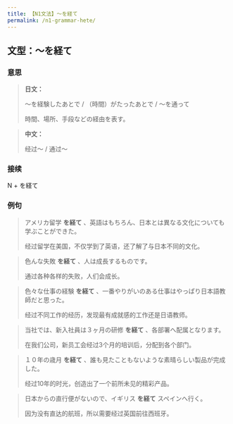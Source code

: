 ```yaml
---
title: 【N1文法】〜を経て
permalink: /n1-grammar-hete/
---
```


## 文型：〜を経て

### 意思

> **日文：**
> 
> 〜を経験したあとで / （時間）がたったあとで / 〜を通って
> 
> 時間、場所、手段などの経由を表す。

> **中文：**
>
> 经过〜 / 通过〜

### 接续

N + を経て

### 例句

> アメリカ留学 **を経て** 、英語はもちろん、日本とは異なる文化についても学ぶことができた。
>
> 经过留学在美国，不仅学到了英语，还了解了与日本不同的文化。

> 色んな失敗 **を経て** 、人は成長するものです。
>
> 通过各种各样的失败，人们会成长。

> 色々な仕事の経験 **を経て** 、一番やりがいのある仕事はやっぱり日本語教師だと思った。
>
> 经过不同工作的经历，发现最有成就感的工作还是日语教师。

> 当社では、新入社員は３ヶ月の研修 **を経て** 、各部署へ配属となります。
>
> 在我们公司，新员工会经过3个月的培训后，分配到各个部门。

> １０年の歳月 **を経て** 、誰も見たこともないような素晴らしい製品が完成した。
>
> 经过10年的时光，创造出了一个前所未见的精彩产品。

> 日本からの直行便がないので、イギリス **を経て** スペインへ行く。
>
> 因为没有直达的航班，所以需要经过英国前往西班牙。
